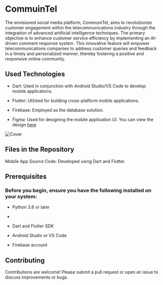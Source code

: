 # CommuinTel

The envisioned social media platform, CommuniTel, aims to revolutionize customer engagement within the telecommunications industry through the integration of advanced artificial intelligence techniques. The primary objective is to enhance customer service efficiency by implementing an AI-driven comment response system. This innovative feature will empower telecommunications companies to address customer queries and feedback in a timely and personalized manner, thereby fostering a positive and responsive online community.


## Used Technologies

* Dart: Used in conjunction with Android Studio/VS Code to develop mobile applications.

* Flutter: Utilized for building cross-platform mobile applications.

* Firebase: Employed as the database solution.

* Figma: Used for designing the mobile application UI. You can view the design [here](https://www.figma.com/file/7WlqeAGAa5QgM6YMeqvVGD/CommuniTel?type=design&node-id=900-285&mode=design&t=1JTOaI8RhIKdyUFZ-0)

  

![Cover](https://github.com/user-attachments/assets/c5db016f-d31a-4b32-9fa7-4c474c80974d)

## Files in the Repository

Mobile App Source Code: Developed using Dart and Flutter.


## Prerequisites

### Before you begin, ensure you have the following installed on your system:

* Python 3.8 or later
* 
* Dart and Flutter SDK

* Android Studio or VS Code

* Firebase account

## Contributing

Contributions are welcome! Please submit a pull request or open an issue to discuss improvements or bugs.



